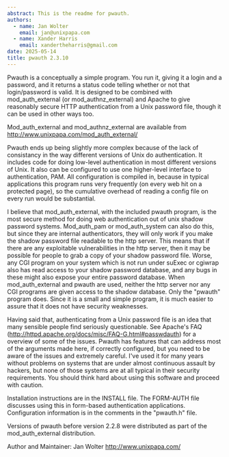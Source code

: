 ```yaml
---
abstract: This is the readme for pwauth.
authors:
  - name: Jan Wolter
    email: jan@unixpapa.com
  - name: Xander Harris
    email: xandertheharris@gmail.com
date: 2025-05-14
title: pwauth 2.3.10
---
```


Pwauth is a conceptually a simple program. You run it, giving it a login
and a password, and it returns a status code telling whether or not that
login/password is valid. It is designed to be combined with mod_auth_external
(or mod_authnz_external) and Apache to give reasonably secure HTTP
authentication from a Unix password file, though it can be used in other ways
too.

Mod_auth_external and mod_authnz_external are available from
http://www.unixpapa.com/mod_auth_external/

Pwauth ends up being slightly more complex because of the lack of consistancy
in the way different versions of Unix do authentication. It includes code
for doing low-level authentication in most different versions of Unix. It
also can be configured to use one higher-level interface to authentication,
PAM. All configuration is compiled in, because in typical applications
this program runs very frequently (on every web hit on a protected page),
so the cumulative overhead of reading a config file on every run would be
substantial.

I believe that mod_auth_external, with the included pwauth program, is the
most secure method for doing web authentication out of unix shadow password
systems. Mod_auth_pam or mod_auth_system can also do this, but since they
are internal authenticators, they will only work if you make the shadow
password file readable to the http server. This means that if there are
any exploitable vulnerabilities in the http server, then it may be possible
for people to grab a copy of your shadow password file. Worse, any CGI
program on your system which is not run under suExec or cgiwrap also has
read access to your shadow password database, and any bugs in these might
also expose your entire password database. When mod_auth_external and pwauth
are used, neither the http server nor any CGI programs are given access to
the shadow database. Only the "pwauth" program does. Since it is a small
and simple program, it is much easier to assure that it does not have
security weaknesses.

Having said that, authenticating from a Unix password file is an idea that
many sensible people find seriously questionable. See Apache's FAQ
(http://httpd.apache.org/docs/misc/FAQ-G.html#passwdauth) for a overview
of some of the issues. Pwauth has features that can address most of the
arguments made here, if correctly configured, but you need to be aware of
the issues and extremely careful. I've used it for many years without
problems on systems that are under almost continuous assault by hackers,
but none of those systems are at all typical in their security requirements.
You should think hard about using this software and proceed with caution.

Installation instructions are in the INSTALL file. The FORM-AUTH file
discusses using this in form-based authentication applications. Configuration
information is in the comments in the "pwauth.h" file.

Versions of pwauth before version 2.2.8 were distributed as part of the
mod_auth_external distribution.

Author and Maintainer: Jan Wolter http://www.unixpapa.com/
